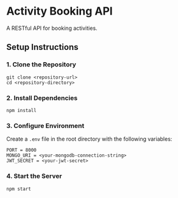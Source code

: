 # Activity Booking API

A RESTful API for booking activities.

## Setup Instructions

### 1. Clone the Repository
```
git clone <repository-url>
cd <repository-directory>
```

### 2. Install Dependencies
```
npm install
```

### 3. Configure Environment
Create a `.env` file in the root directory with the following variables:
```
PORT = 8000
MONGO_URI = <your-mongodb-connection-string>
JWT_SECRET = <your-jwt-secret>
```

### 4. Start the Server
```
npm start
```


